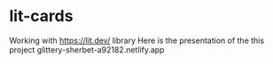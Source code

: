 # lit-cards
Working with https://lit.dev/ library
Here is the presentation of the this project
glittery-sherbet-a92182.netlify.app
